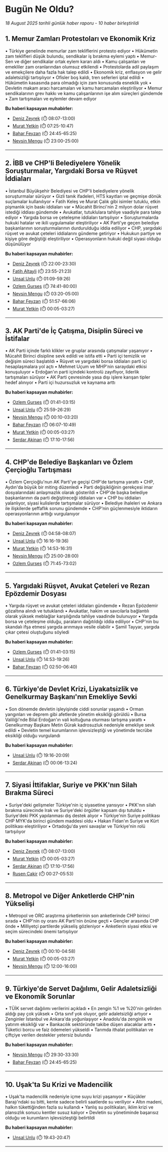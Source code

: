 # Bugün Ne Oldu?

*18 August 2025 tarihli günlük haber raporu - 10 haber birleştirildi*

## 1. Memur Zamları Protestoları ve Ekonomik Kriz

• Türkiye genelinde memurlar zam tekliflerini protesto ediyor
• Hükümetin zam teklifleri düşük bulundu, sendikalar iş bırakma eylemi yaptı
• Memur-Sen ve diğer sendikalar ortak eylem kararı aldı
• Kamu çalışanları ve emekliler zam oranlarından olumsuz etkilendi
• Protestolarda adil paylaşım ve emekçilere daha fazla hak talep edildi
• Ekonomik kriz, enflasyon ve gelir adaletsizliği tartışılıyor
• Ofisler boş kaldı, tren seferleri iptal edildi
• Hükümetin kasasında para olmadığı için zam konusunda esneklik yok
• Devletin makam aracı harcamaları ve kamu harcamaları eleştiriliyor
• Memur sendikalarının grev hakkı ve kamu çalışanlarının işe alım süreçleri gündemde
• Zam tartışmaları ve eylemler devam ediyor

**Bu haberi kapsayan muhabirler:**

- [Deniz Zeyrek](https://www.youtube.com/watch?v=1IfoOuikNtc&t=487s) (⏱️ 08:07-13:00)
- [Murat Yetkin](https://www.youtube.com/watch?v=J-z34F94DwI&t=445s) (⏱️ 07:25-10:47)
- [Bahar Feyzan](https://www.youtube.com/watch?v=NeWTiPu0TKE&t=1485s) (⏱️ 24:45-65:25)
- [Nevsin Mengu](https://www.youtube.com/watch?v=aTCeRXC--ys&t=1380s) (⏱️ 23:00-25:00)

---

## 2. İBB ve CHP'li Belediyelere Yönelik Soruşturmalar, Yargıdaki Borsa ve Rüşvet İddiaları

• İstanbul Büyükşehir Belediyesi ve CHP'li belediyelere yönelik soruşturmalar sürüyor
• Gizli tanık ifadeleri, HTS kayıtları ve geçmişe dönük suçlamalar kullanılıyor
• Fatih Keleş ve Murat Çalık gibi isimler tutuklu, etkin pişmanlık için baskı iddiaları var
• Mücahit Birinci'nin 2 milyon dolar rüşvet istediği iddiası gündemde
• Avukatlar, tutuklulara tahliye vaadiyle para talep ediyor
• Yargıda borsa ve çeteleşme iddiaları tartışılıyor
• Soruşturmalarda hukuki hatalar ve ikili uygulamalar eleştiriliyor
• AK Parti'ye geçen belediye başkanlarının soruşturmalarının durdurulduğu iddia ediliyor
• CHP, yargıdaki rüşvet ve avukat çeteleri iddialarını gündeme getiriyor
• Hukukun partiye ve kişiye göre değiştiği eleştiriliyor
• Operasyonların hukuki değil siyasi olduğu düşünülüyor

**Bu haberi kapsayan muhabirler:**

- [Deniz Zeyrek](https://www.youtube.com/watch?v=1IfoOuikNtc&t=1320s) (⏱️ 22:00-23:30)
- [Fatih Altayli](https://www.youtube.com/watch?v=4QRJ3yWR4Ps&t=1435s) (⏱️ 23:55-21:23)
- [Unsal Unlu](https://www.youtube.com/watch?v=d2rQm1ewHQw&t=69s) (⏱️ 01:09-59:26)
- [Ozlem Gurses](https://www.youtube.com/watch?v=sRIeLO5NVPA&t=4481s) (⏱️ 74:41-80:00)
- [Nevsin Mengu](https://www.youtube.com/watch?v=aTCeRXC--ys&t=200s) (⏱️ 03:20-05:00)
- [Bahar Feyzan](https://www.youtube.com/watch?v=NeWTiPu0TKE&t=3117s) (⏱️ 51:57-66:06)
- [Murat Yetkin](https://www.youtube.com/watch?v=J-z34F94DwI&t=5s) (⏱️ 00:05-03:27)

---

## 3. AK Parti'de İç Çatışma, Disiplin Süreci ve İstifalar

• AK Parti içinde farklı klikler ve gruplar arasında çatışmalar yaşanıyor
• Mücahit Birinci disipline sevk edildi ve istifa etti
• Parti içi temizlik ve değişim süreci başlatıldı
• Rüşvet ve yargıdaki borsa iddiaları parti içi hesaplaşmalara yol açtı
• Mehmet Uçum ve MHP'nin saraydaki etkisi konuşuluyor
• Erdoğan'ın parti içindeki kontrolü zayıflıyor, liderlik tartışmaları sürüyor
• AK Parti çevresinde yasa dışı işlere karışan tipler hedef alınıyor
• Parti içi huzursuzluk ve kaynama arttı

**Bu haberi kapsayan muhabirler:**

- [Ozlem Gurses](https://www.youtube.com/watch?v=sRIeLO5NVPA&t=101s) (⏱️ 01:41-03:15)
- [Unsal Unlu](https://www.youtube.com/watch?v=lwuNylUP6fE&t=1559s) (⏱️ 25:59-26:29)
- [Nevsin Mengu](https://www.youtube.com/watch?v=aTCeRXC--ys&t=10s) (⏱️ 00:10-03:20)
- [Bahar Feyzan](https://www.youtube.com/watch?v=fUPGWkQ1owg&t=367s) (⏱️ 06:07-10:49)
- [Murat Yetkin](https://www.youtube.com/watch?v=J-z34F94DwI&t=5s) (⏱️ 00:05-03:27)
- [Serdar Akinan](https://www.youtube.com/watch?v=PexNjtGXgIk&t=1030s) (⏱️ 17:10-17:56)

---

## 4. CHP'de Belediye Başkanları ve Özlem Çerçioğlu Tartışması

• Özlem Çerçioğlu'nun AK Parti'ye geçişi CHP'de tartışma yarattı
• CHP, Aydın'da büyük bir miting düzenledi
• Parti değişikliğinin gerekçesi imar dosyalarındaki anlaşmazlık olarak gösterildi
• CHP'de başka belediye başkanlarının da parti değiştireceği iddiaları var
• CHP bu iddiaları yalanlıyor, siyasi kulislerde tartışmalar sürüyor
• Belediye ihaleleri ve Ankara ile ilişkilerde şeffaflık sorunu gündemde
• CHP'nin güçlenmesiyle iktidarın operasyonlarının arttığı vurgulanıyor

**Bu haberi kapsayan muhabirler:**

- [Deniz Zeyrek](https://www.youtube.com/watch?v=1IfoOuikNtc&t=298s) (⏱️ 04:58-08:07)
- [Unsal Unlu](https://www.youtube.com/watch?v=d2rQm1ewHQw&t=976s) (⏱️ 16:16-19:36)
- [Murat Yetkin](https://www.youtube.com/watch?v=J-z34F94DwI&t=893s) (⏱️ 14:53-16:31)
- [Nevsin Mengu](https://www.youtube.com/watch?v=aTCeRXC--ys&t=1500s) (⏱️ 25:00-28:00)
- [Ozlem Gurses](https://www.youtube.com/watch?v=sRIeLO5NVPA&t=4305s) (⏱️ 71:45-73:02)

---

## 5. Yargıdaki Rüşvet, Avukat Çeteleri ve Rezan Epözdemir Dosyası

• Yargıda rüşvet ve avukat çeteleri iddiaları gündemde
• Rezan Epözdemir gözaltına alındı ve tutuklandı
• Avukatlar, hakim ve savcılarla bağlantılı olarak yüksek meblağlar karşılığında tahliye vaadinde bulunuyor
• Yargıda borsa ve çeteleşme olduğu, paraların dağıtıldığı iddia ediliyor
• CHP'nin bu skandalı ifşa etmesi yargıda arınmaya vesile olabilir
• Şamil Tayyar, yargıda çıkar çetesi oluştuğunu söyledi

**Bu haberi kapsayan muhabirler:**

- [Ozlem Gurses](https://www.youtube.com/watch?v=sRIeLO5NVPA&t=101s) (⏱️ 01:41-03:15)
- [Unsal Unlu](https://www.youtube.com/watch?v=lwuNylUP6fE&t=893s) (⏱️ 14:53-19:26)
- [Bahar Feyzan](https://www.youtube.com/watch?v=NeWTiPu0TKE&t=170s) (⏱️ 02:50-06:40)

---

## 6. Türkiye'de Devlet Krizi, Liyakatsizlik ve Genelkurmay Başkanı'nın Emekliye Sevki

• Son dönemde devletin işleyişinde ciddi sorunlar yaşandı
• Orman yangınları ve deprem gibi afetlerde yönetim eksikliği görüldü
• Bursa Valiliği'nde Bilal Erdoğan'ın vali koltuğuna oturması tartışma yarattı
• Genelkurmay Başkanı Metin Gürak kadrosuzluk nedeniyle emekliye sevk edildi
• Devletin temel kurumlarının işlevsizleştiği ve yönetimde tecrübe eksikliği olduğu vurgulandı

**Bu haberi kapsayan muhabirler:**

- [Unsal Unlu](https://www.youtube.com/watch?v=lwuNylUP6fE&t=1156s) (⏱️ 19:16-20:09)
- [Serdar Akinan](https://www.youtube.com/watch?v=PexNjtGXgIk&t=6s) (⏱️ 00:06-13:24)

---

## 7. Siyasi İttifaklar, Suriye ve PKK'nın Silah Bırakma Süreci

• Suriye'deki gelişmeler Türkiye'nin iç siyasetine yansıyor
• PKK'nın silah bırakma sürecinde Irak ve Suriye'deki örgütler kapsam dışı tutuldu
• Suriye'deki PKK yapılanması dış destek alıyor
• Türkiye'nin Suriye politikası CHP MYK'da birinci gündem maddesi oldu
• Hakan Fidan'ın Suriye ve Kürt politikası eleştiriliyor
• Ortadoğu'da yeni savaşlar ve Türkiye'nin rolü tartışılıyor

**Bu haberi kapsayan muhabirler:**

- [Deniz Zeyrek](https://www.youtube.com/watch?v=1IfoOuikNtc&t=487s) (⏱️ 08:07-13:00)
- [Murat Yetkin](https://www.youtube.com/watch?v=J-z34F94DwI&t=5s) (⏱️ 00:05-03:27)
- [Serdar Akinan](https://www.youtube.com/watch?v=PexNjtGXgIk&t=1030s) (⏱️ 17:10-17:56)
- [Rusen Cakir](https://www.youtube.com/watch?v=b2KXx3iQZw8&t=27s) (⏱️ 00:27-05:53)

---

## 8. Metropol ve Diğer Anketlerde CHP'nin Yükselişi

• Metropol ve ORC araştırma şirketlerinin son anketlerinde CHP birinci sırada
• CHP'nin oy oranı AK Parti'nin önüne geçti
• Gençler arasında CHP önde
• Milliyetçi partilerde yükseliş gözleniyor
• Anketlerin siyasi etkisi ve seçim sürecindeki önemi tartışılıyor

**Bu haberi kapsayan muhabirler:**

- [Deniz Zeyrek](https://www.youtube.com/watch?v=1IfoOuikNtc&t=10s) (⏱️ 00:10-04:58)
- [Murat Yetkin](https://www.youtube.com/watch?v=J-z34F94DwI&t=5s) (⏱️ 00:05-03:27)
- [Nevsin Mengu](https://www.youtube.com/watch?v=aTCeRXC--ys&t=720s) (⏱️ 12:00-16:00)

---

## 9. Türkiye'de Servet Dağılımı, Gelir Adaletsizliği ve Ekonomik Sorunlar

• TÜİK servet dağılımı verilerini açıkladı
• En zengin %1 ve %20'nin gelirden aldığı pay çok yüksek
• Orta sınıf yok oluyor, gelir adaletsizliği artıyor
• Zenginler İstanbul ve Ankara'da yoğunlaşıyor
• Anadolu'da zenginlik ve yatırım eksikliği var
• Bankacılık sektöründe takibe düşen alacaklar arttı
• Tüketici borcu ve faiz ödemeleri yükseldi
• Tarımda ithalat politikaları ve çiftçiye verilen destekler yetersiz bulundu

**Bu haberi kapsayan muhabirler:**

- [Nevsin Mengu](https://www.youtube.com/watch?v=aTCeRXC--ys&t=1770s) (⏱️ 29:30-33:30)
- [Bahar Feyzan](https://www.youtube.com/watch?v=NeWTiPu0TKE&t=1485s) (⏱️ 24:45-65:25)

---

## 10. Uşak'ta Su Krizi ve Madencilik

• Uşak'ta madencilik nedeniyle içme suyu krizi yaşanıyor
• Küçükler Barajı'ndaki su bitti, kente sadece belirli saatlerde su veriliyor
• Altın madeni, halkın tükettiğinden fazla su kullandı
• Yanlış su politikaları, iklim krizi ve plansızlık sonucu kentler susuz kalıyor
• Devletin su yönetiminde başarısız olduğu ve kurumların işlevsizleştiği belirtildi

**Bu haberi kapsayan muhabirler:**

- [Unsal Unlu](https://www.youtube.com/watch?v=d2rQm1ewHQw&t=1183s) (⏱️ 19:43-20:47)

---

